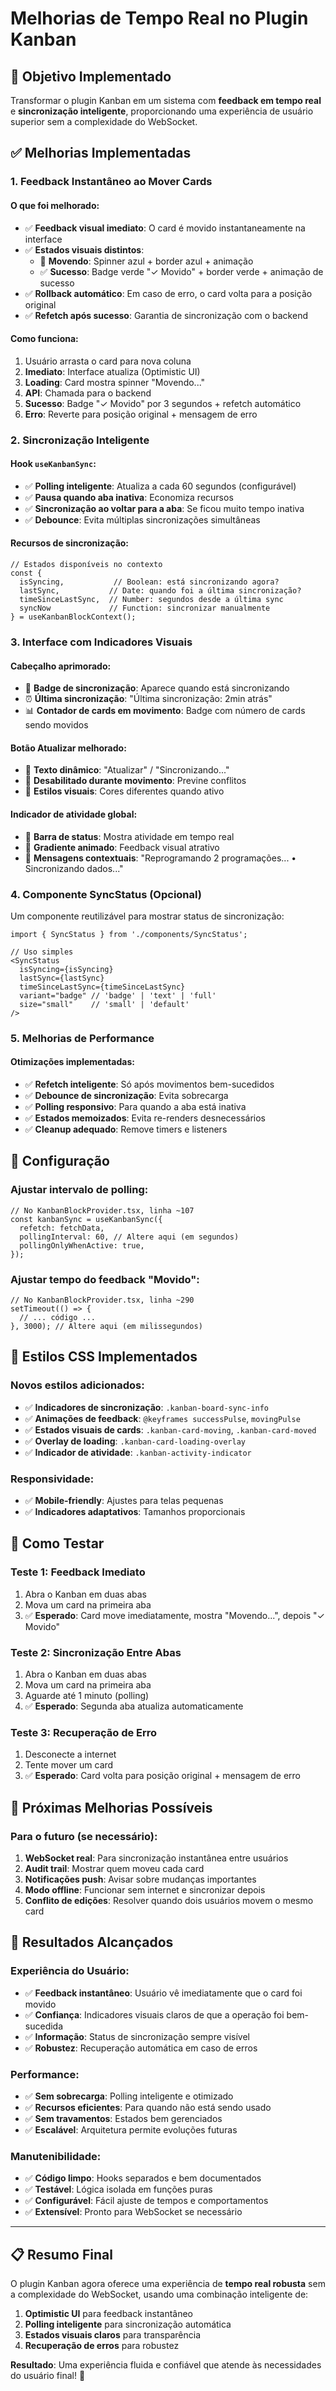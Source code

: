 # Melhorias de Tempo Real no Plugin Kanban

## 🎯 Objetivo Implementado

Transformar o plugin Kanban em um sistema com **feedback em tempo real** e **sincronização inteligente**, proporcionando uma experiência de usuário superior sem a complexidade do WebSocket.

## ✅ Melhorias Implementadas

### 1. **Feedback Instantâneo ao Mover Cards**

#### **O que foi melhorado:**
- ✅ **Feedback visual imediato**: O card é movido instantaneamente na interface
- ✅ **Estados visuais distintos**: 
  - 🔄 **Movendo**: Spinner azul + border azul + animação
  - ✅ **Sucesso**: Badge verde "✓ Movido" + border verde + animação de sucesso
- ✅ **Rollback automático**: Em caso de erro, o card volta para a posição original
- ✅ **Refetch após sucesso**: Garantia de sincronização com o backend

#### **Como funciona:**
1. Usuário arrasta o card para nova coluna
2. **Imediato**: Interface atualiza (Optimistic UI)
3. **Loading**: Card mostra spinner "Movendo..."
4. **API**: Chamada para o backend
5. **Sucesso**: Badge "✓ Movido" por 3 segundos + refetch automático
6. **Erro**: Reverte para posição original + mensagem de erro

### 2. **Sincronização Inteligente**

#### **Hook `useKanbanSync`:**
- ✅ **Polling inteligente**: Atualiza a cada 60 segundos (configurável)
- ✅ **Pausa quando aba inativa**: Economiza recursos
- ✅ **Sincronização ao voltar para a aba**: Se ficou muito tempo inativa
- ✅ **Debounce**: Evita múltiplas sincronizações simultâneas

#### **Recursos de sincronização:**
```tsx
// Estados disponíveis no contexto
const { 
  isSyncing,           // Boolean: está sincronizando agora?
  lastSync,           // Date: quando foi a última sincronização?
  timeSinceLastSync,  // Number: segundos desde a última sync
  syncNow             // Function: sincronizar manualmente
} = useKanbanBlockContext();
```

### 3. **Interface com Indicadores Visuais**

#### **Cabeçalho aprimorado:**
- 🔄 **Badge de sincronização**: Aparece quando está sincronizando
- ⏰ **Última sincronização**: "Última sincronização: 2min atrás"
- 📊 **Contador de cards em movimento**: Badge com número de cards sendo movidos

#### **Botão Atualizar melhorado:**
- 🔄 **Texto dinâmico**: "Atualizar" / "Sincronizando..."
- 🚫 **Desabilitado durante movimento**: Previne conflitos
- 🎨 **Estilos visuais**: Cores diferentes quando ativo

#### **Indicador de atividade global:**
- 📱 **Barra de status**: Mostra atividade em tempo real
- 🎨 **Gradiente animado**: Feedback visual atrativo
- 📝 **Mensagens contextuais**: "Reprogramando 2 programações... • Sincronizando dados..."

### 4. **Componente SyncStatus (Opcional)**

Um componente reutilizável para mostrar status de sincronização:

```tsx
import { SyncStatus } from './components/SyncStatus';

// Uso simples
<SyncStatus 
  isSyncing={isSyncing}
  lastSync={lastSync}
  timeSinceLastSync={timeSinceLastSync}
  variant="badge" // 'badge' | 'text' | 'full'
  size="small"    // 'small' | 'default'
/>
```

### 5. **Melhorias de Performance**

#### **Otimizações implementadas:**
- ✅ **Refetch inteligente**: Só após movimentos bem-sucedidos
- ✅ **Debounce de sincronização**: Evita sobrecarga
- ✅ **Polling responsivo**: Para quando a aba está inativa
- ✅ **Estados memoizados**: Evita re-renders desnecessários
- ✅ **Cleanup adequado**: Remove timers e listeners

## 🔧 Configuração

### **Ajustar intervalo de polling:**
```tsx
// No KanbanBlockProvider.tsx, linha ~107
const kanbanSync = useKanbanSync({
  refetch: fetchData,
  pollingInterval: 60, // Altere aqui (em segundos)
  pollingOnlyWhenActive: true,
});
```

### **Ajustar tempo do feedback "Movido":**
```tsx
// No KanbanBlockProvider.tsx, linha ~290
setTimeout(() => {
  // ... código ...
}, 3000); // Altere aqui (em milissegundos)
```

## 🎨 Estilos CSS Implementados

### **Novos estilos adicionados:**
- ✅ **Indicadores de sincronização**: `.kanban-board-sync-info`
- ✅ **Animações de feedback**: `@keyframes successPulse`, `movingPulse`
- ✅ **Estados visuais de cards**: `.kanban-card-moving`, `.kanban-card-moved`
- ✅ **Overlay de loading**: `.kanban-card-loading-overlay`
- ✅ **Indicador de atividade**: `.kanban-activity-indicator`

### **Responsividade:**
- ✅ **Mobile-friendly**: Ajustes para telas pequenas
- ✅ **Indicadores adaptativos**: Tamanhos proporcionais

## 🧪 Como Testar

### **Teste 1: Feedback Imediato**
1. Abra o Kanban em duas abas
2. Mova um card na primeira aba
3. ✅ **Esperado**: Card move imediatamente, mostra "Movendo...", depois "✓ Movido"

### **Teste 2: Sincronização Entre Abas**
1. Abra o Kanban em duas abas
2. Mova um card na primeira aba
3. Aguarde até 1 minuto (polling)
4. ✅ **Esperado**: Segunda aba atualiza automaticamente

### **Teste 3: Recuperação de Erro**
1. Desconecte a internet
2. Tente mover um card
3. ✅ **Esperado**: Card volta para posição original + mensagem de erro

## 🚀 Próximas Melhorias Possíveis

### **Para o futuro (se necessário):**
1. **WebSocket real**: Para sincronização instantânea entre usuários
2. **Audit trail**: Mostrar quem moveu cada card
3. **Notificações push**: Avisar sobre mudanças importantes
4. **Modo offline**: Funcionar sem internet e sincronizar depois
5. **Conflito de edições**: Resolver quando dois usuários movem o mesmo card

## 🎯 Resultados Alcançados

### **Experiência do Usuário:**
- ✅ **Feedback instantâneo**: Usuário vê imediatamente que o card foi movido
- ✅ **Confiança**: Indicadores visuais claros de que a operação foi bem-sucedida
- ✅ **Informação**: Status de sincronização sempre visível
- ✅ **Robustez**: Recuperação automática em caso de erros

### **Performance:**
- ✅ **Sem sobrecarga**: Polling inteligente e otimizado
- ✅ **Recursos eficientes**: Para quando não está sendo usado
- ✅ **Sem travamentos**: Estados bem gerenciados
- ✅ **Escalável**: Arquitetura permite evoluções futuras

### **Manutenibilidade:**
- ✅ **Código limpo**: Hooks separados e bem documentados
- ✅ **Testável**: Lógica isolada em funções puras
- ✅ **Configurável**: Fácil ajuste de tempos e comportamentos
- ✅ **Extensível**: Pronto para WebSocket se necessário

---

## 📋 Resumo Final

O plugin Kanban agora oferece uma experiência de **tempo real robusta** sem a complexidade do WebSocket, usando uma combinação inteligente de:

1. **Optimistic UI** para feedback instantâneo
2. **Polling inteligente** para sincronização automática
3. **Estados visuais claros** para transparência
4. **Recuperação de erros** para robustez

**Resultado**: Uma experiência fluida e confiável que atende às necessidades do usuário final! 🎉 